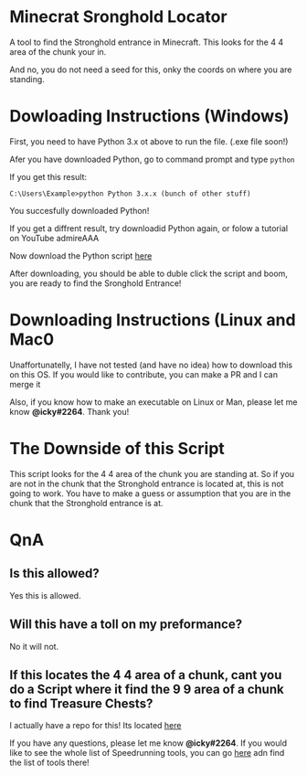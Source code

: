 # Minecrat Sronghold Locator
A tool to find the Stronghold entrance in Minecraft. This looks for the 4 4 area of the chunk your in.

And no, you do not need a seed for this, onky the coords on where you are standing.

# Dowloading Instructions (Windows)
First, you need to have Python 3.x ot above to run the file. (.exe file soon!)

Afer you have downloaded Python, go to command prompt and type `python`

If you get this result:

`
C:\Users\Example>python
Python 3.x.x (bunch of other stuff)
`

You succesfully downloaded Python!

If you get a diffrent result, try downloadid Python again, or folow a tutorial on YouTube admireAAA

Now download the Python script [here](https://github.com/Speedrunning-Tools/MC-Stronghold-Locator/archive/refs/heads/master.zip)

After downloading, you should be able to duble click the script and boom, you are ready to find the Sronghold Entrance!

# Downloading Instructions (Linux and Mac0
Unaffortunatelly, I have not tested (and have no idea) how to download this on this OS. If you would like to contribute, you can make a PR and I can merge it

Also, if you know how to make an executable on Linux or Man, please let me know **@icky#2264**. Thank you!

# The Downside of this Script
This script looks for the 4 4 area of the chunk you are standing at. So if you are not in the chunk that the Stronghold entrance is located at, this is not going to work. You have to make a guess or assumption that you are in the chunk that the Stronghold entrance is at.

# QnA

## Is this allowed?
Yes this is allowed.

## Will this have a toll on my preformance?
No it will not.

## If this locates the 4 4 area of a chunk, cant you do a Script where it find the 9 9 area of a chunk to find Treasure Chests?
I actually have a repo for this! Its located [here]()

If you have any questions, please let me know **@icky#2264**. If you would like to see the whole list of Speedrunning tools, you can go [here]() adn find the list of tools there!
